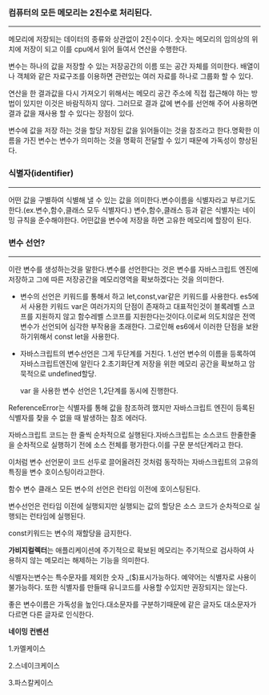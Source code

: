 ### 컴퓨터의 모든 메모리는 2진수로 처리된다.

<hr>

메모리에 저장되는 데이터의 종류와 상관없이 2진수이다. 숫자는 메모리의 임의상의 위치에 저장이 되고 이를 cpu에서 읽어 들여서  연산을 수행한다.

변수는 하나의 값을 저장할 수 있는 저장공간의 이름 또는 공간 자체를 의미한다. 배열이나 객체와 같은 자료구조를 이용하면  관련있는 여러 자료를 하나로 그룹화 할 수 있다.

연산을 한 결과값을 다시 가져오기 위해서는 메모리 공간 주소에 직접 접근해야 하는 방법이 있지만 이것은 바람직하지 않다. 그러므로 결과 값에 변수를 선언해 주어 사용하면 결과 값을 재사용 할 수 있다는 장점이 있다.

변수에 값을 저장 하는 것을 할당 저장된 값을 읽어들이는 것을 참조라고 한다.명확한 이름을 가진 변수는 변수가 의미하는 것을 명확히 전달할 수 있기 때문에 가독성이 향상된다.

### 식별자(identifier)

<hr>

 어떤 값을 구별하여 식별해 낼 수 있는 값을 의미한다.변수이름을 식별자라고 부르기도한다.(ex.변수,함수,클래스 모두 식별자다.) 변수,함수,클래스 등과 같은 식별자는 네이밍 규칙을 준수해야한다. 어떤값을 변수에 저장을 하면 고유한 메모리에 할장이 된다.

### 변수 선언?

<hr>

이란 변수를 생성하는것을 말한다.변수를 선언한다는 것은 변수를 자바스크립트 엔진에 저장하고 그에 따른 저장공간을 메모리영역을 확보하겠다는 것을 의미한다.

- 변수의 선언은 키워드를 통해서 하고 let,const,var같은 키워드를 사용한다.
  es5에서 사용한 키워드 var은 여러가지의 단점이 존재하고 대표적인것이 블록레벨 스코프를 지원하지 않고 함수레벨 스코프를 지원한다는것이다.이로써 의도치않은 전역변수가 선언되어 심각한 부작용을 초래한다. 그로인해 es6에서 이러한 단점을 보완하기위해서 const let을 사용한다.

- 자바스크립트의 변수선언은 그게 두단계를 거친다.
  1.선언 변수의 이름을 등록하여자바스크립트엔진에 알린다
  2.초기화단계 저장을 위한 메모리 공간을 확보하고 암묵적으로 undefined할당.

  var 을 사용한 변수 선언은 1,2단계를 동시에 진행한다.

ReferenceError는 식별자를 통해 값을 참조하려 했지만 자바스크립트 엔진이 등록된 식별자를 찾을 수 없을 때 발생하는 참조 에러다.

자바스크립트 코드는 한 줄씩 순차적으로 실행된다.자바스크립트는 소스코드 한줄한줄을 순차적으로 실행하기 전에 소스 전체를 평가한다.이를 구문 분석단계라고 한다.

이처럼 변수 선언문이 코드 선두로 끌어올려진 것처럼 동작하는 자바스크립트의 고유의 특징을 변수 호이스팅이라고한다. 

함수 변수 클래스 모든 변수의 선언은 런타임 이전에 호이스팅된다. 

변수선언은 런타임 이전에 실행되지만 실행되는 값의 할당은  소스 코드가 순차적으로 실행되는 런타임에 실행된다.

const키워드는 변수의 재할당을 금지한다.

**가비지컬렉터**는  애플리케이션에 주기적으로 확보된 메모리는 주기적으로 검사하여 사용하지 않는 메모리는 해제하는 기능을 의미한다.

식별자는변수는 특수문자를 제외한 숫자 _($)표시가능하다.
예약어는 식별자로 사용이 불가능하다. 또한 식별자를 만들때 유니코드를 사용할 수있지만 권장되지는 않는다.

좋은 변수이름은 가독성을 높인다.대소문자를 구분하기때문에 같은 글자도 대소문자가 다르면 다른 글자로 인식한다.

**네이밍 컨벤션** 

1.카멜케이스

2.스네이크케이스 

3.파스칼케이스



